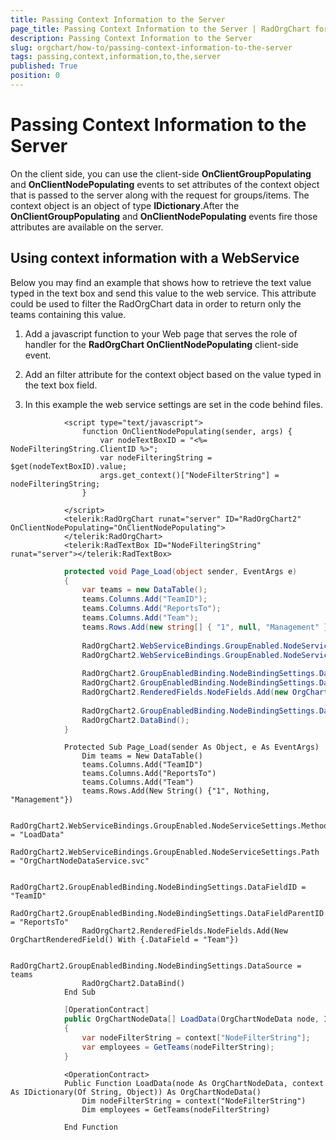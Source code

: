 ```yaml
---
title: Passing Context Information to the Server
page_title: Passing Context Information to the Server | RadOrgChart for ASP.NET AJAX Documentation
description: Passing Context Information to the Server
slug: orgchart/how-to/passing-context-information-to-the-server
tags: passing,context,information,to,the,server
published: True
position: 0
---
```


# Passing Context Information to the Server



On the client side, you can use the client-side **OnClientGroupPopulating** and **OnClientNodePopulating** events to set attributes of the context object that is passed to the server along with the request for groups/items. The context object is an object of type **IDictionary**.After the **OnClientGroupPopulating** and **OnClientNodePopulating** events fire those attributes are available on the server.

## Using context information with a WebService

Below you may find an example that shows how to retrieve the text value typed in the text box and send this value to the web service. This attribute could be used to filter the RadOrgChart data in order to return only the teams containing this value.

1. Add a javascript function to your Web page that serves the role of handler for the **RadOrgChart OnClientNodePopulating** client-side event.

1. Add an filter attribute for the context object based on the value typed in the text box field.

1. In this example the web service settings are set in the code behind files.





````ASPNET
	        <script type="text/javascript">
	            function OnClientNodePopulating(sender, args) {
	                var nodeTextBoxID = "<%= NodeFilteringString.ClientID %>";
	                var nodeFilteringString = $get(nodeTextBoxID).value;
	                args.get_context()["NodeFilterString"] = nodeFilteringString;
	            }
	
	        </script>
	        <telerik:RadOrgChart runat="server" ID="RadOrgChart2" OnClientNodePopulating="OnClientNodePopulating">
	        </telerik:RadOrgChart>
	        <telerik:RadTextBox ID="NodeFilteringString" runat="server"></telerik:RadTextBox>
````
````C#
	        protected void Page_Load(object sender, EventArgs e)
			{
				var teams = new DataTable();
				teams.Columns.Add("TeamID");
				teams.Columns.Add("ReportsTo");
				teams.Columns.Add("Team");
				teams.Rows.Add(new string[] { "1", null, "Management" });
	
				RadOrgChart2.WebServiceBindings.GroupEnabled.NodeServiceSettings.Method = "LoadData";
				RadOrgChart2.WebServiceBindings.GroupEnabled.NodeServiceSettings.Path = "OrgChartNodeDataService.svc";
	
				RadOrgChart2.GroupEnabledBinding.NodeBindingSettings.DataFieldID = "TeamID";
				RadOrgChart2.GroupEnabledBinding.NodeBindingSettings.DataFieldParentID = "ReportsTo";
				RadOrgChart2.RenderedFields.NodeFields.Add(new OrgChartRenderedField() { DataField = "Team" });
	
				RadOrgChart2.GroupEnabledBinding.NodeBindingSettings.DataSource = teams;
				RadOrgChart2.DataBind();
	        }
````
````VB.NET
			Protected Sub Page_Load(sender As Object, e As EventArgs)
				Dim teams = New DataTable()
				teams.Columns.Add("TeamID")
				teams.Columns.Add("ReportsTo")
				teams.Columns.Add("Team")
				teams.Rows.Add(New String() {"1", Nothing, "Management"})
	
				RadOrgChart2.WebServiceBindings.GroupEnabled.NodeServiceSettings.Method = "LoadData"
				RadOrgChart2.WebServiceBindings.GroupEnabled.NodeServiceSettings.Path = "OrgChartNodeDataService.svc"
	
				RadOrgChart2.GroupEnabledBinding.NodeBindingSettings.DataFieldID = "TeamID"
				RadOrgChart2.GroupEnabledBinding.NodeBindingSettings.DataFieldParentID = "ReportsTo"
				RadOrgChart2.RenderedFields.NodeFields.Add(New OrgChartRenderedField() With {.DataField = "Team"})
	
				RadOrgChart2.GroupEnabledBinding.NodeBindingSettings.DataSource = teams
				RadOrgChart2.DataBind()
	        End Sub
````
````C#
	        [OperationContract]
			public OrgChartNodeData[] LoadData(OrgChartNodeData node, IDictionary<string, object> context)
			{
	            var nodeFilterString = context["NodeFilterString"];
	            var employees = GetTeams(nodeFilterString);
			}
````
````VB.NET
	        <OperationContract>
	        Public Function LoadData(node As OrgChartNodeData, context As IDictionary(Of String, Object)) As OrgChartNodeData()
	            Dim nodeFilterString = context("NodeFilterString")
	            Dim employees = GetTeams(nodeFilterString)
	
	        End Function
````


